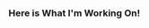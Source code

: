 ### Here is What I'm Working On!

<!--
**Duchieuctk41/Duchieuctk41** is a ✨ _special_ ✨ repository because its `README.md` (this file) appears on your GitHub profile.

Here are some ideas to get you started:

- 🔭 I’m currently studing ... Information technology at Da Lat University
- 🌱 I’m currently learning ... Reactjs
- 📫 How to reach me: ... https://duchieuctk41.github.io/duchieu.github.io/
- 😄 Pronouns: ...
- ⚡ Fun fact: ...
-->
